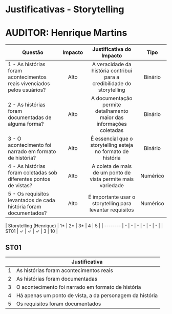 # Justificativas - Storytelling
# AUDITOR: Henrique Martins


| Questão | Impacto | Justificativa do Impacto | Tipo |
| ------- | :-----: | :-----------: | :--: |
| 1 - As histórias foram acontecimentos reais vivenciados pelos usuários? | Alto | A veracidade da história contribui para a credibilidade do storytelling | Binário |
| 2 - As histórias foram documentadas de alguma forma? | Alto | A documentação permite detalhamento maior das informações coletadas | Binário |
| 3 - O acontecimento foi narrado em formato de história? | Alto | É essencial que o storytelling esteja no formato de história | Binário |
| 4 - As histórias foram coletadas sob diferentes pontos de vistas? | Alto | A coleta de mais de um ponto de vista permite mais variedade | Numérico |
| 5 - Os requisitos levantados de cada história foram documentados?	| Alto | É importante usar o storytelling para levantar requisitos | Numérico |

| Storytelling (Henrique) | 1* | 2* | 3* | 4 | 5 |
| -------- | - | - | - | - | - | - |
| ST01 | &#10003; | &#10003; | &#10003; | 3 | 10 |

## ST01

| | Justificativa |
|-| ------------- |
|1| As histórias foram acontecimentos reais |
|2| As histórias foram documentadas |
|3| O acontecimento foi narrado em formato de história |
|4| Há apenas um ponto de vista, a da personagem da história |
|5| Os requisitos foram documentados |